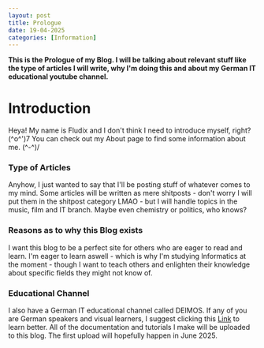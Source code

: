 ```yaml
---
layout: post
title: Prologue
date: 19-04-2025
categories: [Information]
---
```


<b>This is the Prologue of my Blog. I will be talking about relevant stuff like the type of articles I will write, why I'm doing this and about my German IT educational youtube channel.</b>

# Introduction
Heya! My name is Fludix and I don't think I need to introduce myself, right? (^o^')7 You can check out my About page to find some information about me. (^-^)/

### Type of Articles
Anyhow, I just wanted to say that I'll be posting stuff of whatever comes to my mind. Some articles will be written as mere shitposts - don't worry I will put them in the shitpost category LMAO - but I will handle topics in the music, film and IT branch. Maybe even chemistry or politics, who knows?

### Reasons as to why this Blog exists
I want this blog to be a perfect site for others who are eager to read and learn. I'm eager to learn aswell - which is why I'm studying Informatics at the moment - though I want to teach others and enlighten their knowledge about specific fields they might not know of.

### Educational Channel
I also have a German IT educational channel called DEIMOS. If any of you are German speakers and visual learners, I suggest clicking this <a href="https://youtube.com/@deimosDE">Link</a> to learn better.
All of the documentation and tutorials I make will be uploaded to this blog. The first upload will hopefully happen in June 2025.